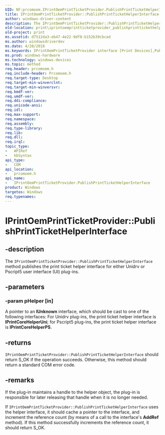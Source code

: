 ```yaml
---
UID: NF:prcomoem.IPrintOemPrintTicketProvider.PublishPrintTicketHelperInterface
title: IPrintOemPrintTicketProvider::PublishPrintTicketHelperInterface
author: windows-driver-content
description: The IPrintOemPrintTicketProvider::PublishPrintTicketHelperInterface method publishes the print ticket helper interface for either Unidrv or Pscript5 user interface (UI) plug-ins.
old-location: print\iprintoemprintticketprovider_publishprinttickethelperinterface.htm
old-project: print
ms.assetid: d7512da3-eb47-4e22-9df8-b152b39cbcad
ms.author: windowsdriverdev
ms.date: 4/20/2018
ms.keywords: IPrintOemPrintTicketProvider interface [Print Devices],PublishPrintTicketHelperInterface method, IPrintOemPrintTicketProvider.PublishPrintTicketHelperInterface, IPrintOemPrintTicketProvider::PublishPrintTicketHelperInterface, PublishPrintTicketHelperInterface, PublishPrintTicketHelperInterface method [Print Devices], PublishPrintTicketHelperInterface method [Print Devices],IPrintOemPrintTicketProvider interface, prcomoem/IPrintOemPrintTicketProvider::PublishPrintTicketHelperInterface, print.iprintoemprintticketprovider_publishprinttickethelperinterface, print_ticket-package_b314b169-8111-4320-89fc-a99fb6e30639.xml
ms.prod: windows-hardware
ms.technology: windows-devices
ms.topic: method
req.header: prcomoem.h
req.include-header: Prcomoem.h
req.target-type: Desktop
req.target-min-winverclnt: 
req.target-min-winversvr: 
req.kmdf-ver: 
req.umdf-ver: 
req.ddi-compliance: 
req.unicode-ansi: 
req.idl: 
req.max-support: 
req.namespace: 
req.assembly: 
req.type-library: 
req.lib: 
req.dll: 
req.irql: 
topic_type:
-	APIRef
-	kbSyntax
api_type:
-	COM
api_location:
-	prcomoem.h
api_name:
-	IPrintOemPrintTicketProvider.PublishPrintTicketHelperInterface
product: Windows
targetos: Windows
req.typenames: 
---
```


# IPrintOemPrintTicketProvider::PublishPrintTicketHelperInterface


## -description


The <code>IPrintOemPrintTicketProvider::PublishPrintTicketHelperInterface</code> method publishes the print ticket helper interface for either Unidrv or Pscript5 user interface (UI) plug-ins.


## -parameters




### -param pHelper [in]

A pointer to an <b>IUnknown</b> interface, which should be cast to one of the following interfaces: For Unidrv plug-ins, the print ticket helper interface is <b>IPrintCoreHelperUni</b>; for Pscript5 plug-ins, the print ticket helper interface is <b>IPrintCoreHelperPS</b>.


## -returns



<code>IPrintOemPrintTicketProvider::PublishPrintTicketHelperInterface</code> should return S_OK if the operation succeeds. Otherwise, this method should return a standard COM error code.




## -remarks



If the plug-in maintains a handle to the helper object, the plug-in is responsible for later releasing that handle when it is no longer needed. 

If <code>IPrintOemPrintTicketProvider::PublishPrintTicketHelperInterface</code>  uses the helper interface, it should cache a pointer to the interface, and increment the reference count (by means of a call to the interface's <b>AddRef</b> method). If this method successfully increments the reference count, it should return S_OK. 



